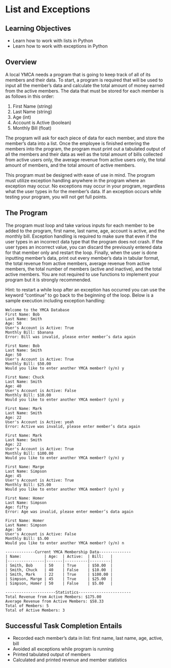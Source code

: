 # List and Exceptions

## Learning Objectives

- Learn how to work with lists in Python
- Learn how to work with exceptions in Python

## Overview

A local YMCA needs a program that is going to keep track of all of its members and their data. To start, a
program is required that will be used to input all the member’s data and calculate the total amount of money
earned from the active members. The data that must be stored for each member is as follows in this order:

1. First Name (string)
2. Last Name (string)
3. Age (int)
4. Account is Active (boolean)
5. Monthly Bill (float)

The program will ask for each piece of data for each member, and store the member’s data into a list. Once
the employee is finished entering the members into the program, the program must print out a tabulated
output of all the members and their data as well as the total amount of bills collected from active users only,
the average revenue from active users only, the total amount of members, and the total amount of active
members.

This program must be designed with ease of use in mind. The program must utilize exception handling
anywhere in the program where an exception may occur. No exceptions may occur in your program,
regardless what the user types in for the member’s data. If an exception occurs while testing your program,
you will not get full points.

## The Program

The program must loop and take various inputs for each member to be added to the program, first name,
last name, age, account is active, and the monthly bill. Exception handling is required to make sure that even
if the user types in an incorrect data type that the program does not crash. If the user types an incorrect
value, you can discard the previously entered data for that member only and restart the loop. Finally, when
the user is done inputting member’s data, print out every member’s data in tabular format, the total revenue
from active members, average revenue from active members, the total number of members (active and
inactive), and the total active members. You are not required to use functions to implement your program
but it is strongly recommended.

Hint: to restart a while loop after an exception has occurred you can use the keyword “continue” to go back
to the beginning of the loop. Below is a sample execution including exception handling:

```
Welcome to the YMCA Database
First Name: Bob
Last Name: Smith
Age: 50
User's Account is Active: True
Monthly Bill: $banana
Error: Bill was invalid, please enter member’s data again

First Name: Bob
Last Name: Smith
Age: 50
User's Account is Active: True
Monthly Bill: $50.00
Would you like to enter another YMCA member? (y/n) y

First Name: Chuck
Last Name: Smith
Age: 40
User's Account is Active: False
Monthly Bill: $10.00
Would you like to enter another YMCA member? (y/n) y

First Name: Mark
Last Name: Smith
Age: 22
User's Account is Active: yeah
Error: Active was invalid, please enter member’s data again

First Name: Mark
Last Name: Smith
Age: 22
User's Account is Active: True
Monthly Bill: $100.00
Would you like to enter another YMCA member? (y/n) y

First Name: Marge
Last Name: Simpson
Age: 45
User's Account is Active: True
Monthly Bill: $25.00
Would you like to enter another YMCA member? (y/n) y

First Name: Homer
Last Name: Simpson
Age: fifty
Error: Age was invalid, please enter member’s data again

First Name: Homer
Last Name: Simpson
Age: 50
User's Account is Active: False
Monthly Bill: $5.00
Would you like to enter another YMCA member? (y/n) n

-------------Current YMCA Membership Data--------------
| Name:          | Age:  | Active:  | Bill:   |
|----------------|-------|----------|---------|
| Smith, Bob     | 50    | True     | $50.00  |
| Smith, Chuck   | 40    | False    | $10.00  |
| Smith, Mark    | 22    | True     | $100.00 |
| Simpson, Marge | 45    | True     | $25.00  |
| Simpson, Homer | 50    | False    | $5.00   |

----------------------Statistics-----------------------
Total Revenue from Active Members: $175.00
Average Revenue from Active Members: $58.33
Total of Members: 5
Total of Active Members: 3

```

## Successful Task Completion Entails

- Recorded each member’s data in list: first name, last name, age, active, bill
- Avoided all exceptions while program is running
- Printed tabulated output of members
- Calculated and printed revenue and member statistics
